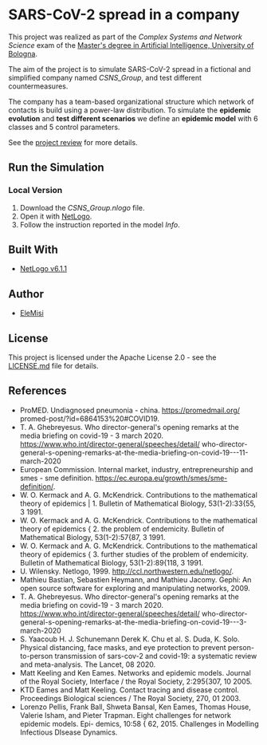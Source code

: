 # SARS-CoV-2 spread in a company
This project was realized as part of the *Complex Systems and Network Science* exam of the [Master's degree in Artificial Intelligence,  University of Bologna](https://www.unibo.it/en/teaching/course-unit-catalogue/course-unit/2020/461740).

The aim of the project is to simulate SARS-CoV-2 spread in a fictional and simplified
company named *CSNS_Group*, and test different countermeasures. 

The company has a team-based organizational structure which network of contacts is build using a power-law
distribution. To simulate the **epidemic evolution** and **test different scenarios** we define an **epidemic model** with 6 classes and 5 control parameters.

See the [project review](https://eleonoramisino.altervista.org/wp-content/uploads/2021/01/SARS_CoV_2_Report.pdf) for more details.

## Run the Simulation

### Local Version
1. Download the *CSNS_Group.nlogo* file.
2. Open it with [NetLogo](https://ccl.northwestern.edu/netlogo/index.shtml).
3. Follow the instruction reported in the model *Info*.


## Built With

* [NetLogo v6.1.1](https://ccl.northwestern.edu/netlogo/index.shtml)


## Author

* [EleMisi](https://github.com/EleMisi)


## License

This project is licensed under the Apache License 2.0 - see the [LICENSE.md](https://github.com/EleMisi/TinyProjects/blob/master/LICENSE) file for details.

## References
* ProMED. Undiagnosed pneumonia - china. https://promedmail.org/
promed-post/?id=6864153%20#COVID19.
* T. A. Ghebreyesus. Who director-general's opening remarks
at the media briefing on covid-19 - 3 march 2020.
https://www.who.int/director-general/speeches/detail/
who-director-general-s-opening-remarks-at-the-media-briefing-on-covid-19---11-march-2020
* European Commission. Internal market, industry, entrepreneurship and smes -
sme definition. https://ec.europa.eu/growth/smes/sme-definition/.
* W. O. Kermack and A. G. McKendrick. Contributions to the mathematical theory
of epidemics | 1. Bulletin of Mathematical Biology, 53(1-2):33{55, 3 1991.
* W. O. Kermack and A. G. McKendrick. Contributions to the mathematical theory
of epidemics { 2. the problem of endemicity. Bulletin of Mathematical Biology,
53(1-2):57{87, 3 1991.
* W. O. Kermack and A. G. McKendrick. Contributions to the mathematical
theory of epidemics { 3. further studies of the problem of endemicity. Bulletin of
Mathematical Biology, 53(1-2):89{118, 3 1991.
* U. Wilensky. Netlogo, 1999. http://ccl.northwestern.edu/netlogo/.
* Mathieu Bastian, Sebastien Heymann, and Mathieu Jacomy. Gephi: An open
source software for exploring and manipulating networks, 2009.
* T. A. Ghebreyesus. Who director-general's opening remarks
at the media briefing on covid-19 - 3 march 2020.
https://www.who.int/director-general/speeches/detail/
who-director-general-s-opening-remarks-at-the-media-briefing-on-covid-19---3-march-2020
* S. Yaacoub H. J. Schunemann Derek K. Chu et al. S. Duda, K. Solo. Physical distancing,
face masks, and eye protection to prevent person-to-person transmission
of sars-cov-2 and covid-19: a systematic review and meta-analysis. The Lancet,
08 2020.
* Matt Keeling and Ken Eames. Networks and epidemic models. Journal of the
Royal Society, Interface / the Royal Society, 2:295{307, 10 2005.
* KTD Eames and Matt Keeling. Contact tracing and disease control. Proceedings
Biological sciences / The Royal Society, 270, 01 2003.
* Lorenzo Pellis, Frank Ball, Shweta Bansal, Ken Eames, Thomas House, Valerie
Isham, and Pieter Trapman. Eight challenges for network epidemic models. Epi-
demics, 10:58 { 62, 2015. Challenges in Modelling Infectious DIsease Dynamics.


